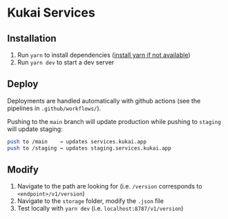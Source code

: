 # Kukai Services

## Installation

1. Run `yarn` to install dependencies ([install yarn if not available](https://yarnpkg.com/getting-started/install)) 
2. Run `yarn dev` to start a dev server

## Deploy

Deployments are handled automatically with github actions (see the pipelines in `.github/workflows/`). 

Pushing to the `main` branch will update production while pushing to `staging` will update staging:
```perl
push to /main    → updates services.kukai.app
push to /staging → updates staging.services.kukai.app
```

## Modify

1. Navigate to the path are looking for (i.e. `/version` corresponds to `<endpoint>/v1/version`)
2. Navigate to the `storage` folder, modify the `.json` file
3. Test locally with `yarn dev` (i.e. `localhost:8787/v1/version`)






